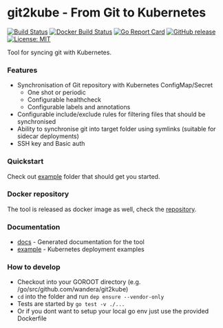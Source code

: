 # git2kube - From Git to Kubernetes
           
[![Build Status](https://travis-ci.org/wandera/git2kube.svg?branch=master)](https://travis-ci.org/wandera/git2kube)
[![Docker Build Status](https://img.shields.io/docker/build/wanderadock/git2kube.svg)](https://hub.docker.com/r/wanderadock/git2kube/)
[![Go Report Card](https://goreportcard.com/badge/github.com/wandera/git2kube)](https://goreportcard.com/report/github.com/wandera/git2kube)
[![GitHub release](https://img.shields.io/github/release/wandera/git2kube.svg)](https://github.com/wandera/git2kube/releases/latest)
[![License: MIT](https://img.shields.io/badge/License-MIT-yellow.svg)](https://github.com/wandera/scccmd/blob/master/LICENSE)

Tool for syncing git with Kubernetes.

### Features
* Synchronisation of Git repository with Kubernetes ConfigMap/Secret
  * One shot or periodic
  * Configurable healthcheck
  * Configurable labels and annotations
* Configurable include/exclude rules for filtering files that should be synchronised
* Ability to synchronise git into target folder using symlinks (suitable for sidecar deployments)
* SSH key and Basic auth

### Quickstart
Check out [example](example) folder that should get you started. 

### Docker repository
The tool is released as docker image as well, check the [repository](https://hub.docker.com/r/wanderadock/git2kube/).

### Documentation
* [docs](docs/git2kube.md) - Generated documentation for the tool
* [example](example) - Kubernetes deployment examples

### How to develop
* Checkout into your GOROOT directory (e.g. /go/src/github.com/wandera/git2kube)
* `cd` into the folder and run `dep ensure --vendor-only`
* Tests are started by `go test -v ./...`
* Or if you dont want to setup your local go env just use the provided Dockerfile